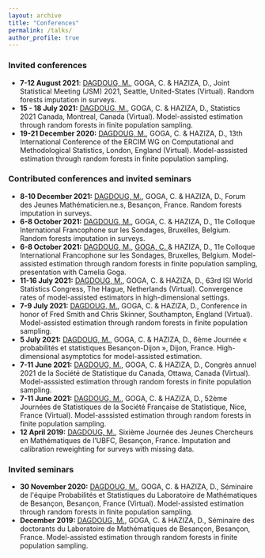 ```yaml
---
layout: archive
title: "Conferences"
permalink: /talks/
author_profile: true
---
```


### Invited conferences

- **7-12 August 2021**: <ins> DAGDOUG, M.</ins>, GOGA, C. & HAZIZA, D., Joint Statistical Meeting (JSM) 2021, Seattle, United-States (Virtual). Random forests imputation in surveys. 
- **15 - 18 July 2021:** <ins> DAGDOUG, M.</ins>, GOGA, C. & HAZIZA, D., Statistics 2021 Canada, Montreal, Canada (Virtual). Model-assisted estimation through random forests in finite population sampling. 
- **19-21 December 2020:** <ins> DAGDOUG, M.</ins>, GOGA, C. & HAZIZA, D., 13th International Conference of the ERCIM WG on Computational and Methodological Statistics, London, England (Virtual). Model-asssisted estimation through random forests in finite population sampling. 


### Contributed conferences and invited seminars

- **8-10 December 2021:** <ins> DAGDOUG, M.</ins>, GOGA, C. & HAZIZA, D., Forum des Jeunes Mathématicien.ne.s, Besançon, France. Random forests imputation in surveys. 
- **6-8 October 2021:** <ins> DAGDOUG, M.</ins>, GOGA, C. & HAZIZA, D., 11e Colloque International Francophone sur les Sondages, Bruxelles, Belgium. Random forests imputation in surveys. 
- **6-8 October 2021:** <ins> DAGDOUG, M.</ins>, <ins> GOGA, C. </ins>& HAZIZA, D., 11e Colloque International Francophone sur les Sondages, Bruxelles, Belgium. Model-assisted estimation through random forests in finite population sampling, presentation with Camelia Goga. 
- **11-16 July 2021:** <ins> DAGDOUG, M.</ins>, GOGA, C. & HAZIZA, D., 63rd ISI World Statistics Congress, The Hague, Netherlands (Virtual). Convergence rates of model-assisted estimators in high-dimensional settings. 
- **7-9 July 2021:** <ins> DAGDOUG, M.</ins>, GOGA, C. & HAZIZA, D., Conference in honor of Fred Smith and Chris Skinner, Southampton, England (Virtual). Model-assisted estimation through random forests in finite population sampling. 
- **5 July 2021:** <ins> DAGDOUG, M.</ins>, GOGA, C. & HAZIZA, D., 6ème Journée « probabilités et statistiques Besançon-Dijon », Dijon, France. High-dimensional asymptotics for model-assisted estimation. 
- **7-11 June 2021:** <ins> DAGDOUG, M.</ins>, GOGA, C. & HAZIZA, D., Congrès annuel 2021 de la Société de Statistique du Canada, Ottawa, Canada (Virtual). Model-asssisted estimation through random forests in finite population sampling. 
- **7-11 June 2021:** <ins> DAGDOUG, M.</ins>, GOGA, C. & HAZIZA, D., 52ème Journées de Statistiques de la Société Française de Statistique, Nice, France (Virtual). Model-asssisted estimation through random forests in finite population sampling. 
- **12 April 2019:** <ins> DAGDOUG, M.</ins>, Sixième Journée des Jeunes Chercheurs en Mathématiques de l’UBFC, Besançon, France. Imputation and calibration reweighting for surveys with missing data.

### Invited seminars

- **30 November 2020:** <ins> DAGDOUG, M.</ins>, GOGA, C. & HAZIZA, D., Séminaire de l'équipe Probabilités et Statistiques du Laboratoire de Mathématiques de Besançon, Besançon, France (Virtual). Model-assisted estimation through random forests in finite population sampling.
- **December 2019:** <ins> DAGDOUG, M.</ins>, GOGA, C. & HAZIZA, D., Séminaire des doctorants du Laboratoire de Mathématiques de Besançon, Besançon, France. Model-assisted estimation through random forests in finite population sampling.
